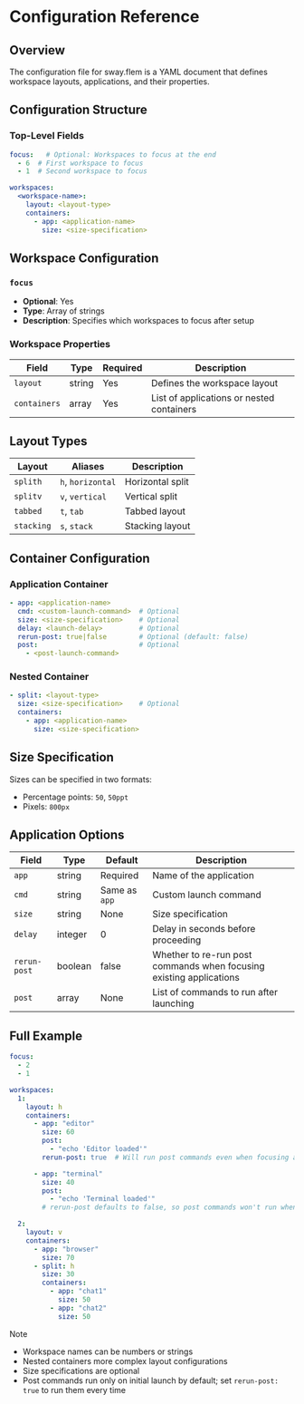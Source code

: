 # Configuration Reference

## Overview

The configuration file for sway.flem is a YAML document that defines workspace layouts,
applications, and their properties.

## Configuration Structure

### Top-Level Fields

```yaml
focus:   # Optional: Workspaces to focus at the end
  - 6  # First workspace to focus
  - 1  # Second workspace to focus

workspaces:
  <workspace-name>:
    layout: <layout-type>
    containers:
      - app: <application-name>
        size: <size-specification>
```

## Workspace Configuration

### `focus`
- **Optional**: Yes
- **Type**: Array of strings
- **Description**: Specifies which workspaces to focus after setup

### Workspace Properties

| Field | Type | Required | Description |
|-------|------|----------|-------------|
| `layout` | string | Yes | Defines the workspace layout |
| `containers` | array | Yes | List of applications or nested containers |

## Layout Types

| Layout | Aliases | Description |
|--------|---------|-------------|
| `splith` | `h`, `horizontal` | Horizontal split  |
| `splitv` | `v`, `vertical` | Vertical split  |
| `tabbed` | `t`, `tab` | Tabbed layout |
| `stacking` | `s`, `stack` | Stacking layout |

## Container Configuration

### Application Container

```yaml
- app: <application-name>
  cmd: <custom-launch-command>  # Optional
  size: <size-specification>    # Optional
  delay: <launch-delay>         # Optional
  rerun-post: true|false        # Optional (default: false)
  post:                         # Optional
    - <post-launch-command>
```

### Nested Container

```yaml
- split: <layout-type>
  size: <size-specification>    # Optional
  containers:
    - app: <application-name>
      size: <size-specification>
```

## Size Specification

Sizes can be specified in two formats:
- Percentage points: `50`, `50ppt`
- Pixels: `800px`

## Application Options

| Field | Type | Default | Description |
|-------|------|---------|-------------|
| `app` | string | Required | Name of the application |
| `cmd` | string | Same as `app` | Custom launch command |
| `size` | string | None | Size specification |
| `delay` | integer | 0 | Delay in seconds before proceeding |
| `rerun-post` | boolean | false | Whether to re-run post commands when focusing existing applications |
| `post` | array | None | List of commands to run after launching |

## Full Example

```yaml
focus:
  - 2
  - 1

workspaces:
  1:
    layout: h
    containers:
      - app: "editor"
        size: 60
        post:
          - "echo 'Editor loaded'"
        rerun-post: true  # Will run post commands even when focusing an existing instance

      - app: "terminal"
        size: 40
        post:
          - "echo 'Terminal loaded'"
        # rerun-post defaults to false, so post commands won't run when focusing

  2:
    layout: v
    containers:
      - app: "browser"
        size: 70
      - split: h
        size: 30
        containers:
          - app: "chat1"
            size: 50
          - app: "chat2"
            size: 50
```

> [!NOTE]
>
> - Workspace names can be numbers or strings
> - Nested containers more complex layout configurations
> - Size specifications are optional
> - Post commands run only on initial launch by default; set `rerun-post: true` to run them every time
